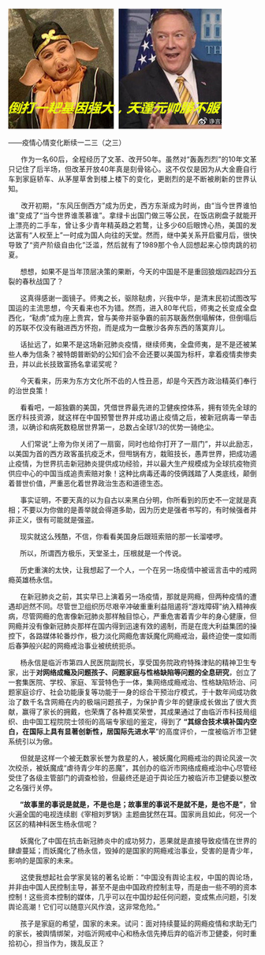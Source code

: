 <p><img src="https://raw.githubusercontent.com/ZjzMisaka/iaders/master/img/2020/05/2d68f-0067hHJjly1geg9w7y1wjj30c106s44j.jpg"></p>
<div class="preface">——疫情心情变化断续一二三（之三）</div>
<p><span id="more-8890"></span></p>
<div class="WB_editor_iframe_new">
<p align="justify">​​&nbsp; &nbsp; &nbsp; 作为一名60后，全程经历了文革、改开50年。虽然对“轰轰烈烈”的10年文革只记住了后半场，但改革开放40年真是刻骨铭心。这不仅仅是因为从大金鹿自行车到家庭轿车、从茅屋草舍到楼上楼下的变化，更剧烈的是不断被刷新的世界认知。</p>
<p align="justify">&nbsp; &nbsp; &nbsp; 改开初期，“东风压倒西方”成为历史，西方东渐成为时尚，由“当今世界谁怕谁”变成了“当今世界谁羡慕谁”。拿绿卡出国门做三等公民，在饭店刷盘子就能开上漂亮的二手车，曾让多少青年精英趋之若鹜，让多少60后眼馋心热，美国的发达富有“人权至上”一时成为国人向往的天堂。然而，继中美关系开启蜜月后，很快导致了“资产阶级自由化”泛滥，然后就有了1989那个令人回想起来心惊肉跳的初夏。</p>
<p align="justify">&nbsp; &nbsp; &nbsp; 想想，如果不是当年顶层决策的果断，今天的中国是不是重回狼烟四起四分五裂的春秋战国了？</p>
<p align="justify">&nbsp; &nbsp; &nbsp; 这真得感谢一面镜子。师夷之长，驱除鞑虏，兴我中华，是清末民初试图改写国运的主流思想，今天看来也不为错。然而，进入80年代后，师夷之长变成全盘西化，“鞑虏”成为座上贵宾，曾与美帝并驱争霸的前苏联轰然倒塌解体，但倒塌后的苏联不仅没有融进西方怀抱，而是成为一盘散沙各奔东西的落寞弃儿。</p>
<p align="justify">&nbsp; &nbsp; &nbsp; 话扯远了，如果不是这场新冠肺炎疫情，继续师夷，全盘师夷，是不是还被某些人奉为信条？被特朗普断奶的公知们会不会还要以美国为标杆，拿着疫情卖惨卖丑，并以此长技致富扬名拿诺奖呢？</p>
<p align="justify">&nbsp; &nbsp; &nbsp; 今天看来，历来为东方文化所不齿的人性丑恶，却是今天西方政治精英们奉行的治世良策！</p>
<p align="justify">&nbsp; &nbsp; &nbsp; 看看吧，一超独霸的美国，凭借世界最先进的卫健疾控体系，拥有领先全球的医疗科技资源，就这样在中国预警世界并成功遏止疫情之后，被新冠病毒一举击溃，以确诊和病死数稳居世界第一，总数占全球1/3的优势一骑绝尘。</p>
<p align="justify">&nbsp; &nbsp; &nbsp; 人们常说“上帝为你关闭了一扇窗，同时也给你打开了一扇门”，并以此励志，以美国为首的西方政客虽抗疫乏术，但甩锅有方，栽赃技长，愚弄世界，把成功遏止疫情，为世界抗击新冠肺炎提供成功经验，并以最大生产规模成为全球抗疫物资供应中心的中国当成追责索赔对象！这种比病毒还毒的伎俩践踏了人类底线，颠倒着普世价值，严重恶化着世界政治生态和道德生态。</p>
<p align="justify">&nbsp; &nbsp; &nbsp; 事实证明，不要天真的以为自古以来黑白分明，你所看到的历史不一定就是真相；不要以为你做的是善举就会得道多助，因为历史是强者书写的，有时候强者并非正义，很有可能就是强盗。</p>
<p align="justify">&nbsp; &nbsp; &nbsp; 现实就这么残酷，不信，你看看美国身后跟班索赔的那一长溜喽啰。</p>
<p align="justify">&nbsp; &nbsp; &nbsp; 所以，所谓西方极乐，天堂圣土，压根就是一个传说。</p>
<p align="justify">&nbsp; &nbsp; &nbsp; 历史重演的太快，让我想起了一个人，一个在另一场疫情中被谣言击中的戒网瘾英雄杨永信。</p>
<p align="justify">&nbsp; &nbsp; &nbsp; 在新冠肺炎之前，其实早已上演着另一场疫情，那就是网瘾，但两种疫情的遭遇却迥然不同。尽管世卫组织历尽艰辛冲破重重利益阻遏将“游戏障碍”纳入精神疾病，尽管网瘾的危害像新冠肺炎那样触目惊心，严重危害着青少年的身心健康，但网瘾并没有像新冠肺炎那样在国内得到迅速有效的遏制，而是在庞大利益集团的操控下，各路媒体轮番炒作，极力淡化网瘾危害妖魔化网瘾戒治，最终迫使一度如雨后春笋般兴起的网瘾戒治事业被统统扼杀。</p>
<p align="justify">&nbsp; &nbsp; &nbsp; 杨永信是临沂市第四人民医院副院长，享受国务院政府特殊津贴的精神卫生专家，出于<b>对网络成瘾及问题孩子、问题家庭与性格缺陷等问题的全息研究</b>，创立了一套集医院、学校、家庭、军营特色于一体，集网络成瘾戒治、性格缺陷矫治、问题家庭诊疗、社会功能康复等功能于一身的综合干预治疗模式，于十数年间成功救治了数千名含网瘾在内的极端问题孩子，为保护青少年的健康成长做出了很大贡献，赢得了家长的拥戴，也荣膺了各种嘉奖荣誉，其成果通过了由临沂市科技局组织、由中国工程院院士领衔的高端专家组的鉴定，得到了<b> “</b><b>其综合技术填补国内空白，在国际上具有显著创新性，居国际先进水平</b>”的高度评价，一度被临沂市卫健系统引以为傲。</p>
<p align="justify">&nbsp; &nbsp; &nbsp; 但就是这样一个被无数家长誉为救星的人，被妖魔化网瘾戒治的舆论风波一次次绞杀，被妖魔成“虐待青少年的恶魔”，其创办的临沂市网络成瘾戒治中心尽管经受住了各级主管部门的调查检验，但最终还是迫于舆论压力被临沂市卫健委以整改之名强行关停。</p>
<p align="justify">&nbsp; &nbsp; &nbsp;<b> “故事里的事说是就是，不是也是；故事里的事说不是就不是，是也不是”</b>，曾火遍全国的电视连续剧《宰相刘罗锅》主题曲犹然在耳。国家尚且如此，何况一个区区的精神科医生杨永信呢？</p>
<p align="justify">&nbsp; &nbsp; &nbsp; 妖魔化了中国在抗击新冠肺炎中的成功努力，恶果就是直接导致疫情在世界的肆虐蔓延；而妖魔化了杨永信，毁掉的是国家的网瘾戒治事业，受害的是青少年，影响的是国家的未来。</p>
<p align="justify">&nbsp; &nbsp; &nbsp; 这使我想起社会学家吴铭的著名论断：“中国没有舆论主权，中国的舆论场，并非由中国人民控制主导，甚至不是由中国政府控制主导，而是由一些不明的资本控制！这些资本控制的媒体，几乎可以在中国炒起任何问题，变成焦点问题，引发舆论高潮！它们可以随意兴风作浪，这非常危险。”</p>
<p align="justify">&nbsp; &nbsp; &nbsp; 孩子是家庭的希望，国家的未来。试问：面对持续蔓延的网瘾疫情和求助无门的家长，被舆情绑架，对临沂网戒中心和杨永信先捧后弃的临沂市卫健委，何时重拾初心，担当作为，拨乱反正？​​​​</p>